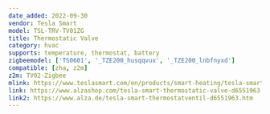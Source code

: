 ```yaml
---
date_added: 2022-09-30
vendor: Tesla Smart
model: TSL-TRV-TV01ZG
title: Thermostatic Valve
category: hvac
supports: temperature, thermostat, battery
zigbeemodel: ['TS0601', '_TZE200_husqqvux', '_TZE200_lnbfnyxd']
compatible: [zha, z2m]
z2m: TV02-Zigbee
mlink: https://www.teslasmart.com/en/products/smart-heating/tesla-smart-thermostatic-valve/
link: https://www.alzashop.com/tesla-smart-thermostatic-valve-d6551963.htm
link2: https://www.alza.de/tesla-smart-thermostatventil-d6551963.htm
---
```

